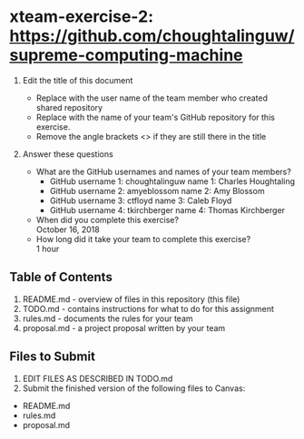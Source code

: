# xteam-exercise-2: https://github.com/choughtalinguw/supreme-computing-machine

1. Edit the title of this document
   * Replace <UserName> with the user name of the team member who created shared repository
   * Replace <GitHubRepositoryName> with the name of your team's GitHub repository for this exercise.
   * Remove the angle brackets <> if they are still there in the title

2. Answer these questions
   * What are the GitHub usernames and names of your team members?
       * GitHub username 1: choughtalinguw name 1: Charles Houghtaling
       * GitHub username 2: amyeblossom    name 2: Amy Blossom
       * GitHub username 3: ctfloyd        name 3: Caleb Floyd
       * GitHub username 4: tkirchberger   name 4: Thomas Kirchberger
   * When did you complete this exercise? 
    <br/>   October 16, 2018  
   * How long did it take your team to complete this exercise? 
    <br/>   1 hour  

## Table of Contents

1. README.md - overview of files in this repository (this file)
2. TODO.md - contains instructions for what to do for this assignment
3. rules.md - documents the rules for your team
4. proposal.md - a project proposal written by your team

## Files to Submit

1. EDIT FILES AS DESCRIBED IN TODO.md
2. Submit the finished version of the following files to Canvas:

* README.md
* rules.md
* proposal.md
